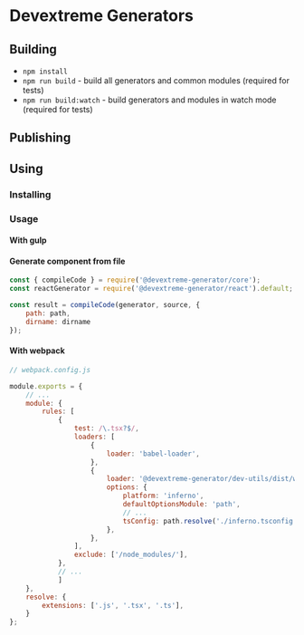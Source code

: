 # Devextreme Generators

## Building

- `npm install`
- `npm run build` - build all generators and common modules (required for tests)
- `npm run build:watch` - build generators and modules in watch mode (required for tests)

## Publishing

## Using

### Installing

### Usage

#### With gulp

#### Generate component from file

```javascript
const { compileCode } = require('@devextreme-generator/core');
const reactGenerator = require('@devextreme-generator/react').default;

const result = compileCode(generator, source, {
    path: path,
    dirname: dirname
});
 ```

#### With webpack

```javascript
// webpack.config.js

module.exports = {
    // ...
    module: {
        rules: [
            {
                test: /\.tsx?$/,
                loaders: [
                    {
                        loader: 'babel-loader',
                    },
                    {
                        loader: '@devextreme-generator/dev-utils/dist/webpack-loader',
                        options: {
                            platform: 'inferno',
                            defaultOptionsModule: 'path',
                            // ...
                            tsConfig: path.resolve('./inferno.tsconfig.json')
                        },
                    },
                ],
                exclude: ['/node_modules/'],
            },
            // ...
            ]
    },
    resolve: {
        extensions: ['.js', '.tsx', '.ts'],
    }
};

 ```
